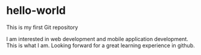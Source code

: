 # hello-world
This is my first Git repository

I am interested in web development and mobile application development. This is what I am. Looking forward for a great learning experience in github.
